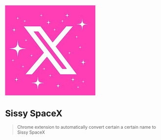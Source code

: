 ![logo](assets/logo.png)

# Sissy SpaceX

> Chrome extension to automatically convert certain a certain name to Sissy SpaceX